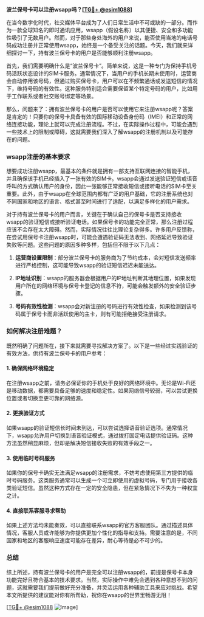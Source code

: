 **波兰保号卡可以注册wsapp吗？[[TG💪+ @esim1088](https://t.me/s/esim1088)]**

在当今数字化时代，社交媒体平台成为了人们日常生活中不可或缺的一部分。而作为一款全球知名的即时通讯应用，wsapp（假设名称）以其便捷、安全和多功能性吸引了无数用户。然而，对于那些身处海外的用户来说，能否使用当地的电话号码成功注册并正常使用wsapp，始终是一个备受关注的话题。今天，我们就来详细探讨一下，持有波兰保号卡的用户是否能够顺利注册wsapp。

首先，我们需要明确什么是“波兰保号卡”。简单来说，这是一种专门为保持手机号码活跃状态设计的SIM卡服务。通常情况下，当用户的手机长期未使用时，运营商会自动停用该号码，但通过购买保号卡，用户可以在不频繁通话或发送短信的情况下，维持号码的有效性。这种服务特别适合需要保留某个特定号码的用户，比如用于工作联系或者社交账号绑定等场景。

那么，问题来了：拥有波兰保号卡的用户是否可以使用它来注册wsapp呢？答案是肯定的！只要你的保号卡具备有效的国际移动设备身份码（IMEI）和正常的网络连接功能，理论上就可以完成注册流程。不过，在实际操作过程中，可能会遇到一些技术上的限制或障碍，这就需要我们深入了解wsapp的注册机制以及可能存在的问题。

### wsapp注册的基本要求

想要成功注册wsapp，最基本的条件就是拥有一部支持互联网连接的智能手机，并且确保该手机已经插入了一张有效的SIM卡。wsapp会通过发送验证短信或语音呼叫的方式确认用户的身份，因此一张能够正常接收短信或接听电话的SIM卡至关重要。此外，由于wsapp在全球范围内都有广泛的用户基础，它的注册系统也对不同国家和地区的语言、格式甚至时间进行了适配，以满足多样化的用户需求。

对于持有波兰保号卡的用户而言，关键在于确认自己的保号卡是否支持接收wsapp的验证短信或接听验证电话。如果保号卡的功能完全正常，那么注册过程应该不会存在太大障碍。然而，实际情况往往比理论复杂得多。许多用户反馈称，在尝试用保号卡注册wsapp时，可能会遭遇验证码无法收到、网络延迟导致验证失败等问题。这些问题的原因多种多样，包括但不限于以下几点：

1. **运营商设置限制**：部分波兰保号卡的服务商为了节约成本，会对短信发送频率进行严格控制，这可能导致wsapp的验证短信迟迟未能送达。
   
2. **IP地址识别**：wsapp的服务器会根据用户的IP地址判断其地理位置，如果发现用户所在的网络环境与保号卡登记的信息不符，可能会触发额外的安全验证步骤。

3. **号码有效性检测**：wsapp会对新注册的号码进行有效性检查，如果检测到该号码属于保号卡而非活跃使用的主卡，则有可能拒绝接受注册请求。

### 如何解决注册难题？

既然明确了问题所在，接下来就需要寻找解决方案了。以下是一些经过实践验证的有效方法，供持有波兰保号卡的用户参考：

#### 1. 确保网络环境稳定
在注册wsapp之前，请务必保证你的手机处于良好的网络环境中。无论是Wi-Fi还是移动数据，都需要具备足够的速度和稳定性。如果网络信号较弱，可以尝试更换位置或者切换至更可靠的网络源。

#### 2. 更换验证方式
如果wsapp的验证短信长时间未到达，可以尝试选择语音验证选项。通常情况下，wsapp允许用户切换到语音验证模式，通过拨打固定电话提供验证码。这种方法虽然稍显麻烦，但却是解决短信接收失败的有效手段之一。

#### 3. 使用临时号码服务
如果你的保号卡确实无法满足wsapp的注册需求，不妨考虑使用第三方提供的临时号码服务。这类服务通常可以生成一个可立即使用的虚拟号码，专门用于接收各类验证短信。虽然这种方式存在一定的安全隐患，但在紧急情况下不失为一种权宜之计。

#### 4. 直接联系客服寻求帮助
如果上述方法均未能奏效，可以直接联系wsapp的官方客服团队。通过描述具体情况，客服人员或许能够为你提供更加个性化的指导和支持。需要注意的是，不同国家和地区的客服响应速度可能存在差异，耐心等待是必不可少的。

### 总结

综上所述，持有波兰保号卡的用户是完全可以注册wsapp的，前提是保号卡本身功能完好且符合基本的技术要求。当然，实际操作中难免会遇到各种意想不到的问题，这就需要我们提前做好充分准备，并灵活运用各种辅助工具来应对挑战。希望本文所提供的建议能对你有所帮助，祝你在wsapp的世界里畅游无阻！

[[TG💪+ @esim1088](https://t.me/s/esim1088) ![Image](https://i.postimg.cc/4NQfJmqS/Snipaste-2025-05-13-00-14-12.png)]
